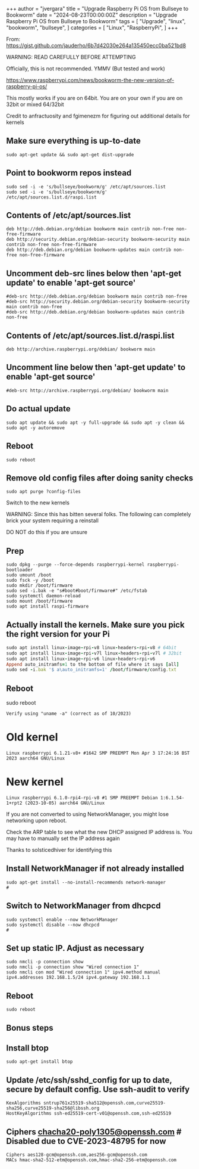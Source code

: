 +++
author = "jvergara"
title = "Upgrade Raspberry Pi OS from Bullseye to Bookworm"
date = "2024-08-23T00:00:00Z"
description = "Upgrade Raspberry Pi OS from Bullseye to Bookworm"
tags = [
    "Upgrade",
    "linux",
    "bookworm",
    "bullseye",
]
categories = [
    "Linux",
    "RaspberryPi",
]
+++

From: https://gist.github.com/jauderho/6b7d42030e264a135450ecc0ba521bd8

WARNING: READ CAREFULLY BEFORE ATTEMPTING

Officially, this is not recommended. YMMV (But tested and work)

https://www.raspberrypi.com/news/bookworm-the-new-version-of-raspberry-pi-os/

This mostly works if you are on 64bit. You are on your own if you are on 32bit or mixed 64/32bit

Credit to anfractuosity and fgimenezm for figuring out additional details for kernels

## Make sure everything is up-to-date

```
sudo apt-get update && sudo apt-get dist-upgrade
```

## Point to bookworm repos instead

```
sudo sed -i -e 's/bullseye/bookworm/g' /etc/apt/sources.list
sudo sed -i -e 's/bullseye/bookworm/g' /etc/apt/sources.list.d/raspi.list
```

## Contents of /etc/apt/sources.list

```
deb http://deb.debian.org/debian bookworm main contrib non-free non-free-firmware
deb http://security.debian.org/debian-security bookworm-security main contrib non-free non-free-firmware
deb http://deb.debian.org/debian bookworm-updates main contrib non-free non-free-firmware
```

## Uncomment deb-src lines below then 'apt-get update' to enable 'apt-get source'

```
#deb-src http://deb.debian.org/debian bookworm main contrib non-free
#deb-src http://security.debian.org/debian-security bookworm-security main contrib non-free
#deb-src http://deb.debian.org/debian bookworm-updates main contrib non-free
```

## Contents of /etc/apt/sources.list.d/raspi.list

```
deb http://archive.raspberrypi.org/debian/ bookworm main
```

## Uncomment line below then 'apt-get update' to enable 'apt-get source'

```
#deb-src http://archive.raspberrypi.org/debian/ bookworm main
```

## Do actual update

```
sudo apt update && sudo apt -y full-upgrade && sudo apt -y clean && sudo apt -y autoremove
```

## Reboot

```
sudo reboot
```

## Remove old config files after doing sanity checks

```
sudo apt purge ?config-files
```

Switch to the new kernels

WARNING: Since this has bitten several folks. The following can completely brick your system requiring a reinstall

DO NOT do this if you are unsure

## Prep

```
sudo dpkg --purge --force-depends raspberrypi-kernel raspberrypi-bootloader
sudo umount /boot
sudo fsck -y /boot
sudo mkdir /boot/firmware
sudo sed -i.bak -e "s#boot#boot/firmware#" /etc/fstab
sudo systemctl daemon-reload
sudo mount /boot/firmware
sudo apt install raspi-firmware
```

## Actually install the kernels. Make sure you pick the right version for your Pi

```ruby
sudo apt install linux-image-rpi-v8 linux-headers-rpi-v8 # 64bit
sudo apt install linux-image-rpi-v7l linux-headers-rpi-v7l # 32bit
sudo apt install linux-image-rpi-v6 linux-headers-rpi-v6
Append auto_initramfs=1 to the bottom of file where it says [all]
sudo sed -i.bak '$ a\auto_initramfs=1' /boot/firmware/config.txt
```

## Reboot

sudo reboot

```
Verify using "uname -a" (correct as of 10/2023)
```

# Old kernel

```
Linux raspberrypi 6.1.21-v8+ #1642 SMP PREEMPT Mon Apr 3 17:24:16 BST 2023 aarch64 GNU/Linux
```

# New kernel

```
Linux raspberrypi 6.1.0-rpi4-rpi-v8 #1 SMP PREEMPT Debian 1:6.1.54-1+rpt2 (2023-10-05) aarch64 GNU/Linux
```

If you are not converted to using NetworkManager, you might lose networking upon reboot.

Check the ARP table to see what the new DHCP assigned IP address is. You may have to manually set the IP address again

Thanks to solsticedhiver for identifying this

## Install NetworkManager if not already installed

```
sudo apt-get install --no-install-recommends network-manager
#
```

## Switch to NetworkManager from dhcpcd

```
sudo systemctl enable --now NetworkManager
sudo systemctl disable --now dhcpcd
#
```

## Set up static IP. Adjust as necessary

```
sudo nmcli -p connection show
sudo nmcli -p connection show "Wired connection 1"
sudo nmcli con mod "Wired connection 1" ipv4.method manual ipv4.addresses 192.168.1.5/24 ipv4.gateway 192.168.1.1
```

## Reboot

```
sudo reboot
```

## Bonus steps

## Install btop

```
sudo apt-get install btop
```

## Update /etc/ssh/sshd\_config for up to date, secure by default config. Use ssh-audit to verify

```
KexAlgorithms sntrup761x25519-sha512@openssh.com,curve25519-sha256,curve25519-sha256@libssh.org
HostKeyAlgorithms ssh-ed25519-cert-v01@openssh.com,ssh-ed25519
```

## Ciphers chacha20-poly1305@openssh.com # Disabled due to CVE-2023-48795 for now

```
Ciphers aes128-gcm@openssh.com,aes256-gcm@openssh.com
MACs hmac-sha2-512-etm@openssh.com,hmac-sha2-256-etm@openssh.com
```